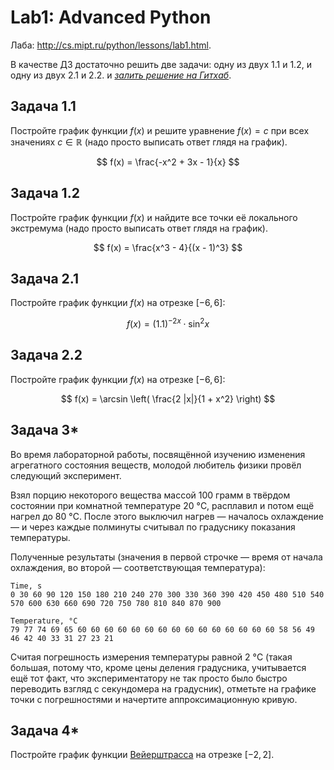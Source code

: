 # Lab1: Advanced Python

Лаба: http://cs.mipt.ru/python/lessons/lab1.html.

В качестве ДЗ достаточно решить две задачи: одну из двух 1.1 и 1.2, и одну из двух 2.1 и 2.2.
и [*залить решение на Гитхаб*](../docs/git-how-to).


## Задача 1.1

Постройте график функции $f(x)$ и решите уравнение $f(x) = c$ при всех значениях $c \in \mathbb R$ (надо просто выписать ответ глядя на график).

$$
  f(x) = \frac{-x^2 + 3x - 1}{x}
$$


## Задача 1.2

Постройте график функции $f(x)$ и найдите все точки её локального экстремума (надо просто выписать ответ глядя на график).

$$
  f(x) = \frac{x^3 - 4}{(x - 1)^3}
$$


## Задача 2.1

Постройте график функции $f(x)$ на отрезке $[-6, 6]$:

$$
  f(x) = (1.1)^{-2x} \cdot \sin^2 x
$$


## Задача 2.2

Постройте график функции $f(x)$ на отрезке $[-6, 6]$:

$$
  f(x) = \arcsin \left( \frac{2 |x|}{1 + x^2} \right)
$$


## Задача 3*

Во время лабораторной работы, посвящённой изучению изменения агрегатного состояния веществ, молодой любитель физики провёл следующий эксперимент.

Взял порцию некоторого вещества массой 100 грамм в твёрдом состоянии при комнатной температуре 20 °C, расплавил и потом ещё нагрел до 80 °C.
После этого выключил нагрев — началось охлаждение — и через каждые полминуты считывал по градуснику показания температуры.

Полученные результаты (значения в первой строчке — время от начала охлаждения, во второй — соответствующая температура):
```
Time, s
0 30 60 90 120 150 180 210 240 270 300 330 360 390 420 450 480 510 540 570 600 630 660 690 720 750 780 810 840 870 900

Temperature, °C
79 77 74 69 65 60 60 60 60 60 60 60 60 60 60 60 60 60 60 60 58 56 49 46 42 40 33 31 27 23 21
```

Считая погрешность измерения температуры равной 2 °C (такая большая, потому что, кроме цены деления градусника, учитывается ещё тот факт, что экспериментатору не так просто было быстро переводить взгляд с секундомера на градусник), отметьте на графике точки с погрешностями и начертите аппроксимационную кривую.


## Задача 4*

Постройте график функции [Вейерштрасса](https://ru.wikipedia.org/wiki/%D0%A4%D1%83%D0%BD%D0%BA%D1%86%D0%B8%D1%8F_%D0%92%D0%B5%D0%B9%D0%B5%D1%80%D1%88%D1%82%D1%80%D0%B0%D1%81%D1%81%D0%B0) на отрезке $[−2, 2]$.
